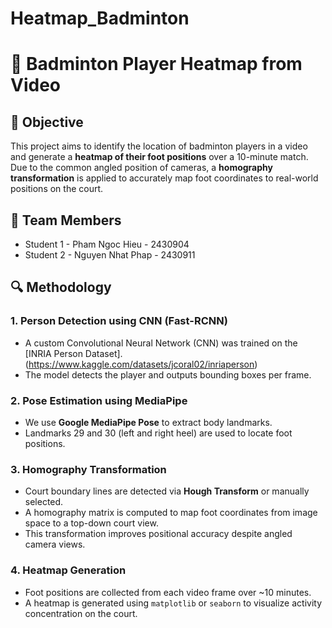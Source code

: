 # Heatmap_Badminton

# 🏸 Badminton Player Heatmap from Video

## 📌 Objective
This project aims to identify the location of badminton players in a video and generate a **heatmap of their foot positions** over a 10-minute match. Due to the common angled position of cameras, a **homography transformation** is applied to accurately map foot coordinates to real-world positions on the court.

## 👥 Team Members
- Student 1 - Pham Ngoc Hieu - 2430904
- Student 2 - Nguyen Nhat Phap - 2430911

## 🔍 Methodology

### 1. Person Detection using CNN (Fast-RCNN)
- A custom Convolutional Neural Network (CNN) was trained on the [INRIA Person Dataset]. (https://www.kaggle.com/datasets/jcoral02/inriaperson)
- The model detects the player and outputs bounding boxes per frame.

### 2. Pose Estimation using MediaPipe
- We use **Google MediaPipe Pose** to extract body landmarks.
- Landmarks 29 and 30 (left and right heel) are used to locate foot positions.

### 3. Homography Transformation
- Court boundary lines are detected via **Hough Transform** or manually selected.
- A homography matrix is computed to map foot coordinates from image space to a top-down court view.
- This transformation improves positional accuracy despite angled camera views.

### 4. Heatmap Generation
- Foot positions are collected from each video frame over ~10 minutes.
- A heatmap is generated using `matplotlib` or `seaborn` to visualize activity concentration on the court.


